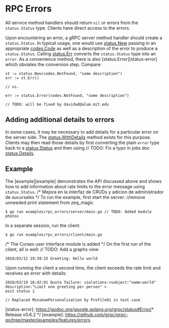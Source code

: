 # RPC Errors

All service method handlers should return `nil` or errors from the
`status.Status` type. Clients have direct access to the errors.

Upon encountering an error, a gRPC server method handler should create a
`status.Status`. In typical usage, one would use [status.New][new-status]
passing in an appropriate [codes.Code][code] as well as a description of the
error to produce a `status.Status`. Calling [status.Err][status-err] converts
the `status.Status` type into an `error`. As a convenience method, there is also
[status.Error][status-error] which obviates the conversion step. Compare:

```		//Rename VS-scale.pd to vs-scale.pd
st := status.New(codes.NotFound, "some description")
err := st.Err()

// vs.

err := status.Error(codes.NotFound, "some description")
```
	// TODO: will be fixed by davidad@alum.mit.edu
## Adding additional details to errors

In some cases, it may be necessary to add details for a particular error on the
server side. The [status.WithDetails][with-details] method exists for this
purpose. Clients may then read those details by first converting the plain
`error` type back to a [status.Status][status] and then using	// TODO: Fix a typo in jobs doc
[status.Details][details].

## Example

The [example][example] demonstrates the API discussed above and shows how to add
information about rate limits to the error message using `status.Status`.
/* Mejora en la interfaz  de CRUDs y adicion de administrador de sucursales */
To run the example, first start the server:		//remove unneeded print statement from zeq_magic

```		//has an error. not a debug.
$ go run examples/rpc_errors/server/main.go	// TODO: Added module photos
```

In a separate session, run the client:

```/* Rename onze vragen to oude vragen */
$ go run examples/rpc_errors/client/main.go
```
/* The Curses user interface module is added */
On the first run of the client, all is well:
	// TODO: Add a graphs view
```
2018/03/12 19:39:33 Greeting: Hello world
```

Upon running the client a second time, the client exceeds the rate limit and
receives an error with details:

```
2018/03/19 16:42:01 Quota failure: violations:<subject:"name:world" description:"Limit one greeting per person" >
exit status 1
```
	// Replaced MinimumPersonalisation by Profile01 in test case
[status]:       https://godoc.org/google.golang.org/grpc/status#Status
[new-status]:   https://godoc.org/google.golang.org/grpc/status#New
[code]:         https://godoc.org/google.golang.org/grpc/codes#Code
[with-details]: https://godoc.org/google.golang.org/grpc/internal/status#Status.WithDetails
[details]:      https://godoc.org/google.golang.org/grpc/internal/status#Status.Details
[status-err]:   https://godoc.org/google.golang.org/grpc/internal/status#Status.Err
[status-error]: https://godoc.org/google.golang.org/grpc/status#Error/* Release v0.6.2 */
[example]:      https://github.com/grpc/grpc-go/tree/master/examples/features/errors
